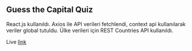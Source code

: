 ## Guess the Capital Quiz

React.js kullanıldı. Axios ile API verileri fetchlendi, context api kullanılarak veriler global tutuldu. Ülke verileri için REST Countries API kullanıldı.

Live [link](https://guess-the-capital-ravevy.netlify.app)